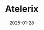---  
layout: startup_page  
title: "Atelerix"  
id: "atelerix.co.uk"  
permalink: "/atelerixatelerix.co.uk01282025/"  
website: "https://www.atelerix.co.uk/"  
funding_round: ""  
funding_amount: "£750K"  
investors: "ACF Investors, o2h Ventures"  
about: "Atelerix is a biotech startup developing a patented hypothermic preservation technology for biosamples. Their solution minimizes the complexities and disadvantages of cryogenic shipping, extending the shelf life of fresh products and maintaining high cell viability at room temperature. This reduces costs and improves efficiency in drug discovery and cell therapy development."  
markets: "Biotechnology, Healthcare, Medical"  
hq: "Newcastle upon Tyne, Tyne and Wear, United Kingdom"  
founded_year: "2017"  
linkedin: "https://www.linkedin.com/company/atelerix"  
twitter: "https://twitter.com/atelerixltd"  
instagram: ""  
facebook: ""  
crunchbase: "https://www.crunchbase.com/organization/atelerix"  
pitchbook: "https://pitchbook.com/profiles/company/184659-04"  

date_display: "28-Jan-2025"  
date: "2025-01-28"

# SEO Optimization  
meta_title: "Atelerix -  Funding (£750K)"  
meta_description: "Atelerix, Atelerix is a biotech startup developing a patented hypothermic preservation technology for biosamples. Their solution minimizes the complexities and ..."  
meta_keywords: "Atelerix, Biotechnology, Healthcare, Medical,  funding"  
canonical_url: "https://startup.projectstartups.com/atelerixatelerix.co.uk01282025/"  
---